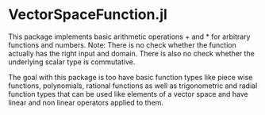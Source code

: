 # VectorSpaceFunction.jl

This package implements basic arithmetic operations + and * for arbitrary functions and numbers.
Note: There is no check whether the function actually has the right input and domain. There is also no check whether the underlying scalar type is commutative.

The goal with this package is too have basic function types like piece wise functions, polynomials, rational functions as well as trigonometric and radial function types that can be used like elements of a vector space and have linear and non linear operators applied to them.

